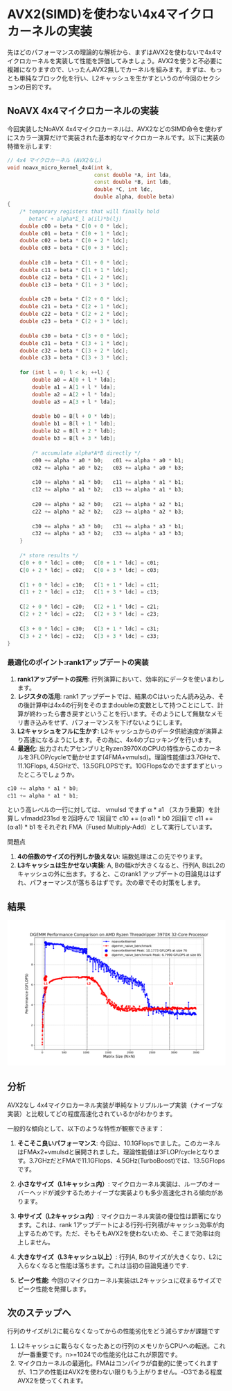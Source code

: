 # AVX2(SIMD)を使わない4x4マイクロカーネルの実装

先ほどのパフォーマンスの理論的な解析から、まずはAVX2を使わないで4x4マイクロカーネルを実装して性能を評価してみましょう。AVX2を使うと不必要に複雑になりますので、いったんAVX2無しでカーネルを組みます。まずは、もっとも単純なブロック化を行い、L2キャッシュを生かすというのが今回のセクションの目的です。

## NoAVX 4x4マイクロカーネルの実装

今回実装したNoAVX 4x4マイクロカーネルは、AVX2などのSIMD命令を使わずにスカラー演算だけで実装された基本的なマイクロカーネルです。以下に実装の特徴を示します:

```cpp
// 4x4 マイクロカーネル (AVX2なし)
void noavx_micro_kernel_4x4(int k,
                            const double *A, int lda,
                            const double *B, int ldb,
                            double *C, int ldc,
                            double alpha, double beta)
{
    /* temporary registers that will finally hold
       beta*C + alpha*Σ_l a(il)*b(lj)                                  */
    double c00 = beta * C[0 + 0 * ldc];
    double c01 = beta * C[0 + 1 * ldc];
    double c02 = beta * C[0 + 2 * ldc];
    double c03 = beta * C[0 + 3 * ldc];

    double c10 = beta * C[1 + 0 * ldc];
    double c11 = beta * C[1 + 1 * ldc];
    double c12 = beta * C[1 + 2 * ldc];
    double c13 = beta * C[1 + 3 * ldc];

    double c20 = beta * C[2 + 0 * ldc];
    double c21 = beta * C[2 + 1 * ldc];
    double c22 = beta * C[2 + 2 * ldc];
    double c23 = beta * C[2 + 3 * ldc];

    double c30 = beta * C[3 + 0 * ldc];
    double c31 = beta * C[3 + 1 * ldc];
    double c32 = beta * C[3 + 2 * ldc];
    double c33 = beta * C[3 + 3 * ldc];

    for (int l = 0; l < k; ++l) {
        double a0 = A[0 + l * lda];
        double a1 = A[1 + l * lda];
        double a2 = A[2 + l * lda];
        double a3 = A[3 + l * lda];

        double b0 = B[l + 0 * ldb];
        double b1 = B[l + 1 * ldb];
        double b2 = B[l + 2 * ldb];
        double b3 = B[l + 3 * ldb];

        /* accumulate alpha*A*B directly */
        c00 += alpha * a0 * b0;   c01 += alpha * a0 * b1;
        c02 += alpha * a0 * b2;   c03 += alpha * a0 * b3;

        c10 += alpha * a1 * b0;   c11 += alpha * a1 * b1;
        c12 += alpha * a1 * b2;   c13 += alpha * a1 * b3;

        c20 += alpha * a2 * b0;   c21 += alpha * a2 * b1;
        c22 += alpha * a2 * b2;   c23 += alpha * a2 * b3;

        c30 += alpha * a3 * b0;   c31 += alpha * a3 * b1;
        c32 += alpha * a3 * b2;   c33 += alpha * a3 * b3;
    }

    /* store results */
    C[0 + 0 * ldc] = c00;   C[0 + 1 * ldc] = c01;
    C[0 + 2 * ldc] = c02;   C[0 + 3 * ldc] = c03;

    C[1 + 0 * ldc] = c10;   C[1 + 1 * ldc] = c11;
    C[1 + 2 * ldc] = c12;   C[1 + 3 * ldc] = c13;

    C[2 + 0 * ldc] = c20;   C[2 + 1 * ldc] = c21;
    C[2 + 2 * ldc] = c22;   C[2 + 3 * ldc] = c23;

    C[3 + 0 * ldc] = c30;   C[3 + 1 * ldc] = c31;
    C[3 + 2 * ldc] = c32;   C[3 + 3 * ldc] = c33;
}
```

### 最適化のポイント:rank1アップデートの実装

1. **rank1アップデートの採用**: 行列演算において、効率的にデータを使いまわします。
2. **レジスタの活用**: rank1 アップデートでは、結果のCはいったん読み込み、その後計算中は4x4の行列をそのままdoubleの変数として持つことにして、計算が終わったら書き戻すということを行います。そのようにして無駄なメモリ書き込みをせず、パフォーマンスを下げないようにします。
3. **L2キャッシュをフルに生かす**: L2キャッシュからのデータ供給速度が演算より高速になるようにします。その為に、4x4のブロッキングを行います。
4. **最適化**: 出力されたアセンブリとRyzen3970XのCPUの特性からこのカーネルを3FLOP/cycleで動かせます(4FMA+vmulsd)。理論性能値は3.7GHzで、11.1GFlops, 4.5GHzで、13.5GFLOPSです。10GFlopsなのでまずまずといったところでしょうか。

```cpp
c10 += alpha * a1 * b0;
c11 += alpha * a1 * b1;
```
という高レベルの一行に対しては、
vmulsd でまず α * a1 （スカラ乗算）を計算し
vfmadd231sd を2回呼んで
1回目で c10 += (α·a1) * b0
2回目で c11 += (α·a1) * b1
をそれぞれ FMA（Fused Multiply-Add）として実行しています。

問題点

1. **4の倍数のサイズの行列しか扱えない**: 端数処理はこの先でやります。
2. **L3キャッシュは生かせない実装**: A, Bの幅$`k`$が大きくなると、行列A, BはL2のキャッシュの外に出ます。すると、このrank1 アップデートの目論見ははずれ、パフォーマンスが落ちるはずです。次の章でその対策をします。

## 結果

![DGEMM ベンチマークプロット](13/dgemm_benchmark_comparison_plot.png)

## 分析

AVX2なし 4x4マイクロカーネル実装が単純なトリプルループ実装（ナイーブな実装）と比較してどの程度高速化されているかがわかります。

一般的な傾向として、以下のような特性が観察できます：

1. **そこそこ良いパフォーマンス**: 今回は、10.1GFlopsでました。このカーネルはFMAx2+vmulsdと展開されました。理論性能値は3FLOP/cycleとなります。3.7GHzだとFMAで11.1GFlops、4.5GHz(TurboBoost)では、13.5GFlopsです。
2. **小さなサイズ（L1キャッシュ内）**: マイクロカーネル実装は、ループのオーバーヘッドが減少するためナイーブな実装よりも多少高速化される傾向があります。

3. **中サイズ（L2キャッシュ内）**: マイクロカーネル実装の優位性は顕著になります。これは、rank 1アップデートによる行列-行列積がキャッシュ効率が向上するためです。ただ、そもそもAVX2を使わないため、そこまで効率は向上しません。

4. **大きなサイズ（L3キャッシュ以上）**: 行列A, Bのサイズが大きくなり、L2に入らなくなると性能は落ちます。これは当初の目論見通りです.

5. **ピーク性能**: 今回のマイクロカーネル実装はL2キャッシュに収まるサイズでピーク性能を発揮します。
   
## 次のステップへ

行列のサイズがL2に載らなくなってからの性能劣化をどう減らすかが課題です
1. L2キャッシュに載らなくなったあとの行列のメモリからCPUへの転送。これが一番重要です。n>=1024での性能劣化はこれが原因です。
2. マイクロカーネルの最適化。FMAはコンパイラが自動的に使ってくれますが、1コアの性能はAVX2を使わない限りもう上がりません。-O3である程度AVX2を使ってくれます。
